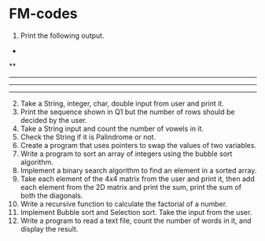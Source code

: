 # FM-codes


1. Print the following output.
*
**
***
****
*****
2. Take a String, integer, char, double input from user and print it.
3. Print the sequence shown in Q1 but the number of rows should be
decided by the user.
4. Take a String input and count the number of vowels in it.
5. Check the String if it is Palindrome or not.
6. Create a program that uses pointers to swap the values of two variables.
7. Write a program to sort an array of integers using the bubble sort
algorithm.
8. Implement a binary search algorithm to find an element in a sorted
array.
9. Take each element of the 4x4 matrix from the user and print it, then add
each element from the 2D matrix and print the sum, print the sum of
both the diagonals.
10. Write a recursive function to calculate the factorial of a number.
11. Implement Bubble sort and Selection sort. Take the input from the user.
12. Write a program to read a text file, count the number of words in it, and
display the result.
